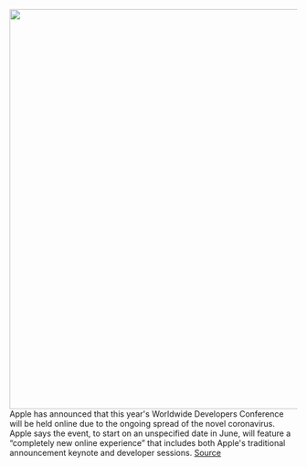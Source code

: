 <img src='https://cdn.vox-cdn.com/thumbor/UNZEijxuUq_h9aM4z2Mu5bzfgRw=/0x0:1632x918/1200x800/filters:focal(686x329:946x589)/cdn.vox-cdn.com/uploads/chorus_image/image/66496804/Apple_wwdc2020_03132020_big.jpg.large_2x.0.jpg' width='700px' /><br/>
Apple has announced that this year's Worldwide Developers Conference will be held online due to the ongoing spread of the novel coronavirus. Apple says the event, to start on an unspecified date in June, will feature a “completely new online experience” that includes both Apple's traditional announcement keynote and developer sessions.
<a href='https://www.theverge.com/2020/3/13/21175785/wwdc-2020-online-only-apple-keynote-announced-coronavirus'> Source <a/>